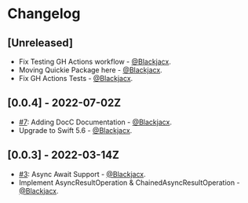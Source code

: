 # Changelog

## [Unreleased]
* Fix Testing GH Actions workflow - [@Blackjacx](https://github.com/blackjacx).
* Moving Quickie Package here - [@Blackjacx](https://github.com/blackjacx).
* Fix GH Actions Tests - [@Blackjacx](https://github.com/blackjacx).

## [0.0.4] - 2022-07-02Z
* [#7](https://github.com/blackjacx/engine/pull/7): Adding DocC Documentation - [@Blackjacx](https://github.com/blackjacx).
* Upgrade to Swift 5.6 - [@Blackjacx](https://github.com/blackjacx).

## [0.0.3] - 2022-03-14Z
* [#3](https://github.com/blackjacx/engine/pull/3): Async Await Support - [@Blackjacx](https://github.com/blackjacx).
* Implement AsyncResultOperation & ChainedAsyncResultOperation - [@Blackjacx](https://github.com/blackjacx).
